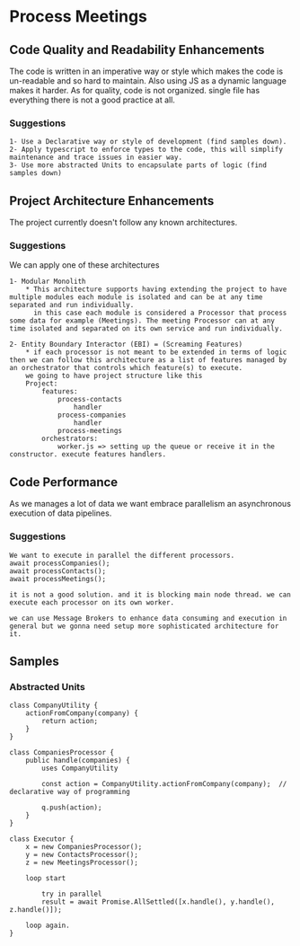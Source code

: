 # Process Meetings

## Code Quality and Readability Enhancements

The code is written in an imperative way or style which makes the code is un-readable and so hard to maintain. Also using JS as a dynamic language makes it harder.
As for quality, code is not organized. single file has everything there is not a good practice at all. 

### Suggestions 
    1- Use a Declarative way or style of development (find samples down).
    2- Apply typescript to enforce types to the code, this will simplify maintenance and trace issues in easier way.
    3- Use more abstracted Units to encapsulate parts of logic (find samples down)

## Project Architecture Enhancements
The project currently doesn't follow any known architectures.

### Suggestions 
We can apply one of these architectures 
    
    1- Modular Monolith 
        * This architecture supports having extending the project to have multiple modules each module is isolated and can be at any time separated and run individually.
          in this case each module is considered a Processor that process some data for example (Meetings). The meeting Processor can at any time isolated and separated on its own service and run individually.

    2- Entity Boundary Interactor (EBI) = (Screaming Features)
        * if each processor is not meant to be extended in terms of logic then we can follow this architecture as a list of features managed by an orchestrator that controls which feature(s) to execute.
        we going to have project structure like this 
        Project: 
            features:
                process-contacts
                    handler
                process-companies
                    handler
                process-meetings
            orchestrators:
                worker.js => setting up the queue or receive it in the constructor. execute features handlers.

## Code Performance
As we manages a lot of data we want embrace parallelism an asynchronous execution of data pipelines.

### Suggestions
    We want to execute in parallel the different processors. 
    await processCompanies();
    await processContacts();
    await processMeetings();

    it is not a good solution. and it is blocking main node thread. we can execute each processor on its own worker.

    we can use Message Brokers to enhance data consuming and execution in general but we gonna need setup more sophisticated architecture for it.


## Samples

### Abstracted Units

    class CompanyUtility {
        actionFromCompany(company) {
            return action;
        }
    }

    class CompaniesProcessor {
        public handle(companies) {
            uses CompanyUtility

            const action = CompanyUtility.actionFromCompany(company);  // declarative way of programming

            q.push(action);
        }
    }

    class Executor {
        x = new CompaniesProcessor();
        y = new ContactsProcessor();
        z = new MeetingsProcessor();

        loop start

            try in parallel
            result = await Promise.AllSettled([x.handle(), y.handle(), z.handle()]);

        loop again.
    }
